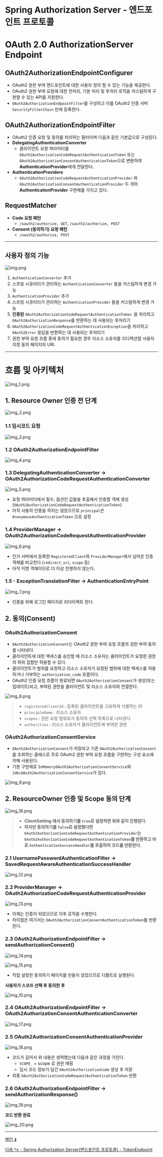 # Spring Authorization Server - 엔드포인트 프로토콜

# OAuth 2.0 AuthorizationServer Endpoint

## OAuth2AuthorizationEndpointConfigurer

- OAuth2 권한 부여 엔드포인트에 대한 사용자 정의 할 수 있는 기능을 제공한다.
- OAuth2 권한 부여 요청에 대한 전처리, 기본 처리 및 후처리 로직을 커스텀하게 구현할 수 있는 API를 지원한다.
- `OAuth2AuthorizationEndpointFilter`를 구성하고 이를 OAuth2 인증 서버 `SecurityFilterChain` 빈에 등록한다.

## OAuth2AuthorizationEndpointFilter

- OAuth2 인증 요청 및 동의를 처리하는 필터이며 다음과 같은 기본값으로 구성된다.
- **DelegatingAuthenticationConverter**
  - 클라이언트 요청 파라미터를 `OAuth2AuthorizationCodeRequestAuthenticationToken` 또는 `OAuth2AuthorizationConsentAuthenticationToken`으로 변환하여
    **AuthenticationProvider**에게 전달한다.
- **AuthenticationProviders**
  - `OAuth2AuthorizationCodeRequestAuthenticationProvider` 와 `OAuth2AuthorizationConsentAuthenticationProvider` 두 개의 **AuthenticationProvider** 구현체를 가지고 있다.

## RequestMatcher

- **Code 요청 패턴**
  - `/oauth2/authorize, GET`, `/oauth2/authorize, POST`
- **Consent (동의하기) 요청 패턴**
  - `/oauth2/authorize, POST`

---

## 사용자 정의 기능

![img.png](image/img.png)

1. `AuthenticationConverter` 추가
2. 스프링 시큐리티가 관리하는 `AuthenticationConverter` 들을 커스텀하게 변경 가능
3. `AuthenticationProvider` 추가
4. 스프링 시큐리티가 관리하는 `AuthenticationProvider` 들을 커스텀하게 변경 가능
5. **인증된** `OAuth2AuthorizationCodeRequestAuthenticationToken `을 처리하고 `OAuth2AuthorizationResponse`를 반환하는 데 사용되는 후처리기
6. `OAuth2AuthorizationCodeRequestAuthenticationException`을 처리하고 `OAuth2Error` 응답을 반환하는 데 사용되는 후처리기
7. 권한 부여 요청 흐름 중에 동의가 필요한 경우 리소스 소유자를 리디렉션할 사용자 지정 동의 페이지의 URI.

---

# 흐름 및 아키텍처

![img_1.png](image/img_1.png)

## 1. Resource Owner 인증 전 단계

![img_2.png](image/img_2.png)

### 1.1 임시코드 요청

![img_3.png](image/img_3.png)

### 1.2 OAuth2AuthorizationEndpointFilter

![img_4.png](image/img_4.png)

### 1.3 DelegatingAuthenticationConverter -> OAuth2AuthorizationCodeRequestAuthenticationConverter

![img_5.png](image/img_5.png)

- 요청 파라미터에서 필수, 옵션인 값들을 추출해서 인증할 객체 생성 (`OAuth2AuthorizationCodeRequestAuthenticationToken`)
- 아직 사용자 인증을 하지는 않았으므로 `principal`은 `AnonymousAuthenticationToken` 으로 설정

### 1.4 ProviderManager -> OAuth2AuthorizationCodeRequestAuthenticationProvider

![img_6.png](image/img_6.png)

- 인가 서버에서 등록한 `RegisteredClient`와 `ProviderManager`에서 넘어온 인증 객체를 비교한다.(`redirect_uri`, `scope` 등)
- 아직 익명 객체이므로 더 이상 진행하지 않는다.

### 1.5 - ExceptionTranslationFilter -> AuthenticationEntryPoint

![img_7.png](image/img_7.png)

- 인증을 위해 로그인 페이지로 리다이렉트 한다.

## 2. 동의(Consent)

### OAuth2AuthorizationConsent

- `OAuth2AuthorizationConsent`는 OAuth2 권한 부여 요청 흐름의 권한 부여 동의를 나타낸다.
- 클라이언트에 대한 액세스를 승인할 때 리소스 소유자는 클라이언트가 요청한 권한의 하위 집합만 허용할 수 있다.
- 클라이언트가 범위를 요청하고 리소스 소유자가 요청된 범위에 대한 액세스를 허용하거나 거부하는 `authorization_code` 흐름이다.
- OAuth2 인증 요청 흐름이 완료되면 `OAuth2AuthorizationConsent`가 생성(또는 업데이트)되고, 부여된 권한을 클라이언트 및 리소스 소유자와 연결한다.

![img_8.png](image/img_8.png)

> - `registeredClientId` : 등록된 클라이언트를 고유하게 식별하는 ID
> - `principleName` : 리소스 소유자
> - `scopes` : 권한 요청 범위로서 동의의 선택 목록으로 나타낸다.
> - `authorities` : 리소스 소유자가 클라이언트에 부여한 권한

### OAuth2AuthorizationConsentService

- `OAuth2AuthorizationConsent`가 저장되고 기존 `OAuth2AuthorizationConsent`를 조회하는 클래스로 주로 OAuth2 권한 부여 요청 흐름을 구현하는 구성 요소에 의해 사용된다.
- 기본 구현체로 `InMemoryOAuth2AuthorizationConsentService`와 `JdbcOAuth2AuthorizationConsentService`가 있다.

![img_9.png](image/img_9.png)

## 2. ResourceOwner 인증 및 Scope 동의 단계

![img_16.png](image/img_16.png)

> - **ClientSetting 에서 동의하기를 `true`로 설정하면 위와 같이 진행된다.**
> - **하지만 동의하기를 `false`로 설정했다면 `OAuth2AuthorizationCodeRequestAuthenticationProvider`는 `OAuth2AuthorizationCodeRequestAuthenticationToken`를 반환하고
>   바로 `AuthenticationSuccessHandler`를 호출하여 코드를 반환한다.**

### 2.1 UsernamePasswordAuthenticationFilter -> SavedRequestAwareAuthenticationSuccessHandler

![img_12.png](image/img_12.png)

### 2.2 ProviderManager -> OAuth2AuthorizationCodeRequestAuthenticationProvider

![img_13.png](image/img_13.png)

- 이제는 인증이 되었으므로 이후 로직을 수행한다.
- 차이점은 여기서는 `OAuth2AuthorizationConsentAuthenticationToken`를 반환한다.

### 2.3 OAuth2AuthorizationEndpointFilter -> sendAuthorizationConsent()

![img_14.png](image/img_14.png)

![img_15.png](image/img_15.png)

- 직접 설정한 동의하기 페이지를 만들지 않았으므로 디폴트로 실행된다.

**사용자가 스코프 선택 후 동의한 후**

![img_10.png](image/img_10.png)

### 2.4 OAuth2AuthorizationEndpointFilter -> OAuth2AuthorizationConsentAuthenticationConverter

![img_17.png](image/img_17.png)

### 2.5 OAuth2AuthorizationConsentAuthenticationProvider

![img_18.png](image/img_18.png)

- 코드가 길어서 위 내용은 생략했는데 다음과 같은 과정을 거친다.
  - `SCOPE_` + scope 로 권한 매핑
  - 임시 코드 정보가 담긴 `OAuth2AuthorizationCode` 생성 후 저장
- 최종 `OAuth2AuthorizationCodeRequestAuthenticationToken` 반환

### 2.6 OAuth2AuthorizationEndpointFilter -> sendAuthorizationResponse()

![img_19.png](image/img_19.png)

**코드 반환 완료**

![img_20.png](image/img_20.png)

---

[메인 ⏫](https://github.com/genesis12345678/TIL/blob/main/Spring/security/oauth/main.md)

[다음 ↪️ - Spring Authorization Server(엔드포인트 프로토콜) - TokenEndpoint](https://github.com/genesis12345678/TIL/blob/main/Spring/security/oauth/SpringServer/Endpoints/TokenEndpoint.md)
